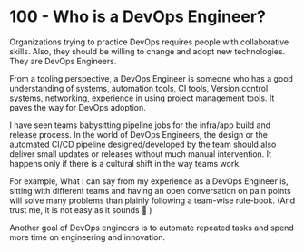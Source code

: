 # 100 - Who is a DevOps Engineer?

Organizations trying to practice DevOps requires people with collaborative skills. Also, they should be willing to change and adopt new technologies. They are DevOps Engineers.

From a tooling perspective, a DevOps Engineer is someone who has a good understanding of systems, automation tools, CI tools, Version control systems, networking, experience in using project management tools. It paves the way for DevOps adoption.

I have seen teams babysitting pipeline jobs for the infra/app build and release process. In the world of DevOps Engineers, the design or the automated CI/CD pipeline designed/developed by the team should also deliver small updates or releases without much manual intervention. It happens only if there is a cultural shift in the way teams work.

For example, What I can say from my experience as a DevOps Engineer is, sitting with different teams and having an open conversation on pain points will solve many problems than plainly following a team-wise rule-book. (And trust me, it is not easy as it sounds 🙂 )

Another goal of DevOps engineers is to automate repeated tasks and spend more time on engineering and innovation.
